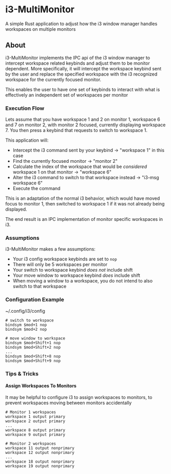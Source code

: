 # i3-MultiMonitor
A simple Rust application to adjust how the i3 window manager handles workspaces on multiple monitors

## About
i3-MultiMonitor implements the IPC api of the i3 window manager to intercept workspace related keybinds and adjust them to be monitor dependent.
More specifically, it will intercept the workspace keybind sent by the user and replace the specified workspace with the i3 recognized workspace for the currently focused monitor.

This enables the user to have one set of keybinds to interact with what is effectively an independent set of workspaces per monitor 

### Execution Flow
Lets assume that you have workspace 1 and 2 on monitor 1, workspace 6 and 7 on monitor 2, with monitor 2 focused, currently displaying workspace 7.
You then press a keybind that requests to switch to workspace 1.

This application will:
 - Intercept the i3 command sent by your keybind -> "workspace 1" in this case
 - Find the currently focused monitor -> "monitor 2"
 - Calculate the index of the workspace that would be *considered* workspace 1 on that monitor -> "workspace 6"
 - Alter the i3 command to switch to that workspace instead -> "i3-msg workspace 6"
 - Execute the command
 
This is an adaptation of the normal i3 behavior, which would have moved focus to monitor 1, then switched to workspace 1 if it was not already being displayed.

The end result is an IPC implementation of monitor specific workspaces in i3.


### Assumptions
i3-MultiMonitor makes a few assumptions:

 - Your i3 config workspace keybinds are set to `nop`
 - There will only be 5 workspaces per monitor
 - Your switch to workspace keybind *does not* include shift
 - Your move window to workspace keybind *does* include shift
 - When moving a window to a workspace, you do not intend to also switch to that workspace

### Configuration Example
~/.config/i3/config
```
# switch to workspace
bindsym $mod+1 nop
bindsym $mod+2 nop

# move window to workspace
bindsym $mod+Shift+1 nop
bindsym $mod+Shift+2 nop
...
bindsym $mod+Shift+8 nop
bindsym $mod+Shift+9 nop
```

### Tips & Tricks
#### Assign Workspaces To Monitors
It may be helpful to configure i3 to assign workspaces to monitors, to prevent workspaces moving between monitors accidentally
```
# Monitor 1 workspaces
workspace 1 output primary
workspace 2 output primary
...
workspace 8 output primary
workspace 9 output primary

# Monitor 2 workspaces
workspace 11 output nonprimary
workspace 12 output nonprimary
...
workspace 18 output nonprimary
workspace 19 output nonprimary
```
